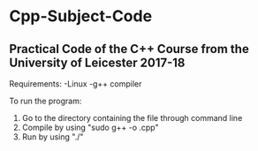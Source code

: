 # Cpp-Subject-Code
 Practical Code of the C++ Course from the University of Leicester 2017-18
------
Requirements:
-Linux
-g++ compiler

To run the program:
1. Go to the directory containing the file through command line
2. Compile by using "sudo g++ -o <nameofthefile> <nameofthefile>.cpp"
3. Run by using "./<nameofthefile>"
